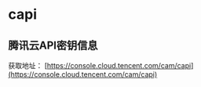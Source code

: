# capi

## 腾讯云API密钥信息

获取地址： [https://console.cloud.tencent.com/cam/capi](https://console.cloud.tencent.com/cam/capi)



